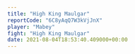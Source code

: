 ```yaml
---
title: "High King Maulgar"
reportCode: "6C8yAqQ7W3kVjJnX"
player: "Mabey"
fight: "High King Maulgar"
date: 2021-08-04T18:53:40.409000+00:00
---
```

